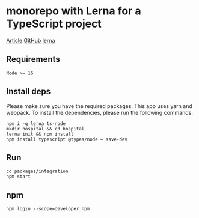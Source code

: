 # monorepo with Lerna for a TypeScript project

[Article](https://blog.logrocket.com/setting-up-monorepo-with-lerna-typescript)
[GitHub](https://github.com/vladotesanovic/hospital-sdk)
[lerna](https://github.com/lerna)

## Requirements

```
Node >= 16
```

## Install deps

Please make sure you have the required packages. This app uses yarn and webpack. To install the dependencies, please run the following commands:

```
npm i -g lerna ts-node
mkdir hospital && cd hospital
lerna init && npm install
npm install typescript @types/node — save-dev
```

## Run

```shell
cd packages/integration
npm start
```

## npm

```shell
npm login --scope=developer_npm
```

